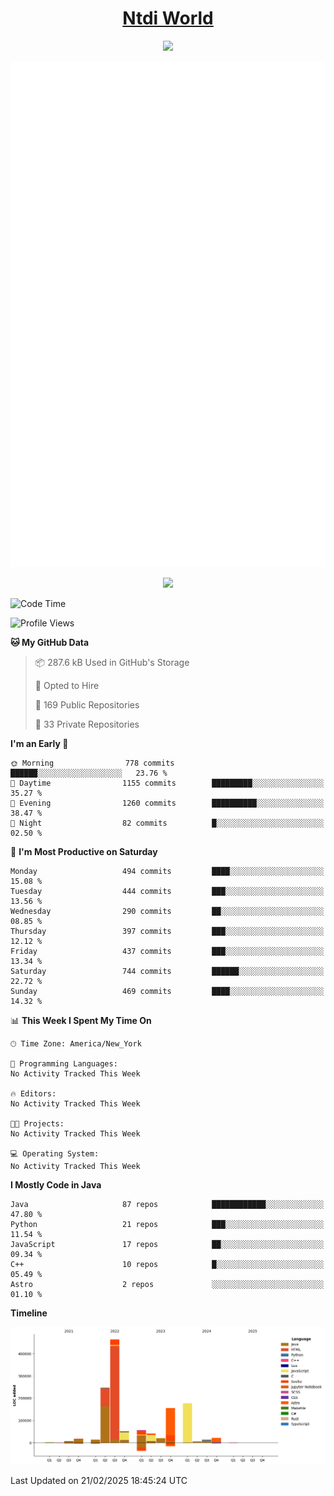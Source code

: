 <h1 align="center"><a href="https://www.ntdi.world">Ntdi World</a></h1>
<p align="center">
  <a href="https://github.com/n-tdi"><img src="https://readme-typing-svg.herokuapp.com?lines=FullStack+Developer;Web+Developer;Open-Source+Enthusiast;Java+Developer;Spigot-API%20Developer;&center=true&width=500&height=50"></a>
</p>

<div align="center">
  <img src="/github-metrics.svg"></img>
  
  <img src="https://komarev.com/ghpvc/?username=n-tdi&color=green"></img>
</div>

<!-- May use later.. idk -->
<!-- <a href="http://www.github.com/n-tdi"><img src="https://github-readme-stats.vercel.app/api?username=n-tdi&show_icons=true&hide=&count_private=true&title_color=0891b2&text_color=ffffff&icon_color=0891b2&bg_color=1c1917&hide_border=true&show_icons=true" alt="n-tdi's GitHub stats" /></a> -->

<!--START_SECTION:waka-->
![Code Time](http://img.shields.io/badge/Code%20Time-324%20hrs%2046%20mins-blue)

![Profile Views](http://img.shields.io/badge/Profile%20Views-8-blue)

**🐱 My GitHub Data** 

> 📦 287.6 kB Used in GitHub's Storage 
 > 
> 💼 Opted to Hire
 > 
> 📜 169 Public Repositories 
 > 
> 🔑 33 Private Repositories 
 > 
**I'm an Early 🐤** 

```text
🌞 Morning                778 commits         ██████░░░░░░░░░░░░░░░░░░░   23.76 % 
🌆 Daytime                1155 commits        █████████░░░░░░░░░░░░░░░░   35.27 % 
🌃 Evening                1260 commits        ██████████░░░░░░░░░░░░░░░   38.47 % 
🌙 Night                  82 commits          █░░░░░░░░░░░░░░░░░░░░░░░░   02.50 % 
```
📅 **I'm Most Productive on Saturday** 

```text
Monday                   494 commits         ████░░░░░░░░░░░░░░░░░░░░░   15.08 % 
Tuesday                  444 commits         ███░░░░░░░░░░░░░░░░░░░░░░   13.56 % 
Wednesday                290 commits         ██░░░░░░░░░░░░░░░░░░░░░░░   08.85 % 
Thursday                 397 commits         ███░░░░░░░░░░░░░░░░░░░░░░   12.12 % 
Friday                   437 commits         ███░░░░░░░░░░░░░░░░░░░░░░   13.34 % 
Saturday                 744 commits         ██████░░░░░░░░░░░░░░░░░░░   22.72 % 
Sunday                   469 commits         ████░░░░░░░░░░░░░░░░░░░░░   14.32 % 
```


📊 **This Week I Spent My Time On** 

```text
🕑︎ Time Zone: America/New_York

💬 Programming Languages: 
No Activity Tracked This Week

🔥 Editors: 
No Activity Tracked This Week

🐱‍💻 Projects: 
No Activity Tracked This Week

💻 Operating System: 
No Activity Tracked This Week
```

**I Mostly Code in Java** 

```text
Java                     87 repos            ████████████░░░░░░░░░░░░░   47.80 % 
Python                   21 repos            ███░░░░░░░░░░░░░░░░░░░░░░   11.54 % 
JavaScript               17 repos            ██░░░░░░░░░░░░░░░░░░░░░░░   09.34 % 
C++                      10 repos            █░░░░░░░░░░░░░░░░░░░░░░░░   05.49 % 
Astro                    2 repos             ░░░░░░░░░░░░░░░░░░░░░░░░░   01.10 % 
```



**Timeline**

![Lines of Code chart](https://raw.githubusercontent.com/n-tdi/n-tdi/main/assets/bar_graph.png)


 Last Updated on 21/02/2025 18:45:24 UTC
<!--END_SECTION:waka-->
